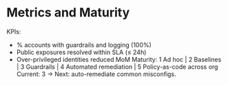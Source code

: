 # Metrics and Maturity
KPIs:
- % accounts with guardrails and logging (100%)
- Public exposures resolved within SLA (≤ 24h)
- Over-privileged identities reduced MoM
Maturity:
1 Ad hoc | 2 Baselines | 3 Guardrails | 4 Automated remediation | 5 Policy-as-code across org
Current: 3 → Next: auto-remediate common misconfigs.
